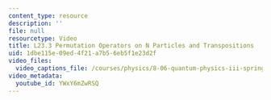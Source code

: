 ```yaml
---
content_type: resource
description: ''
file: null
resourcetype: Video
title: L23.3 Permutation Operators on N Particles and Transpositions
uid: 1dbe115e-09ed-4f21-a7b5-6eb5f1e23d2f
video_files:
  video_captions_file: /courses/physics/8-06-quantum-physics-iii-spring-2018/video-lectures/scattering-and-identical-particles/L23-3/3299996.vtt
video_metadata:
  youtube_id: YWxY6mZwRSQ
---
```

